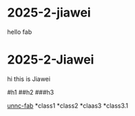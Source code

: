 # 2025-2-jiawei
hello fab

# 2025-2-Jiawei

hi
this is Jiawei

#h1
##h2
###h3

[unnc-fab](www.nbfablab.com)
*class1
*class2
*claas3
    *class3.1

